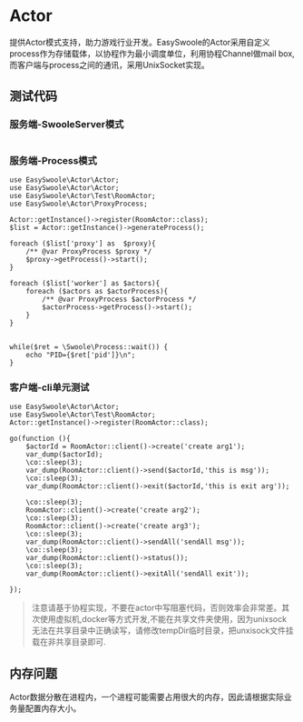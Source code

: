 # Actor
提供Actor模式支持，助力游戏行业开发。EasySwoole的Actor采用自定义process作为存储载体，以协程作为最小调度单位，利用协程Channel做mail box,而客户端与process之间的通讯，采用UnixSocket实现。

## 测试代码
### 服务端-SwooleServer模式
```

```

### 服务端-Process模式
```
use EasySwoole\Actor\Actor;
use EasySwoole\Actor\Actor;
use EasySwoole\Actor\Test\RoomActor;
use EasySwoole\Actor\ProxyProcess;

Actor::getInstance()->register(RoomActor::class);
$list = Actor::getInstance()->generateProcess();

foreach ($list['proxy'] as  $proxy){
    /** @var ProxyProcess $proxy */
    $proxy->getProcess()->start();
}

foreach ($list['worker'] as $actors){
    foreach ($actors as $actorProcess){
        /** @var ProxyProcess $actorProcess */
        $actorProcess->getProcess()->start();
    }
}


while($ret = \Swoole\Process::wait()) {
    echo "PID={$ret['pid']}\n";
}
```

### 客户端-cli单元测试
```
use EasySwoole\Actor\Actor;
use EasySwoole\Actor\Test\RoomActor;
Actor::getInstance()->register(RoomActor::class);

go(function (){
    $actorId = RoomActor::client()->create('create arg1');
    var_dump($actorId);
    \co::sleep(3);
    var_dump(RoomActor::client()->send($actorId,'this is msg'));
    \co::sleep(3);
    var_dump(RoomActor::client()->exit($actorId,'this is exit arg'));

    \co::sleep(3);
    RoomActor::client()->create('create arg2');
    \co::sleep(3);
    RoomActor::client()->create('create arg3');
    \co::sleep(3);
    var_dump(RoomActor::client()->sendAll('sendAll msg'));
    \co::sleep(3);
    var_dump(RoomActor::client()->status());
    \co::sleep(3);
    var_dump(RoomActor::client()->exitAll('sendAll exit'));

});
```

> 注意请基于协程实现，不要在actor中写阻塞代码，否则效率会非常差。其次使用虚拟机,docker等方式开发,不能在共享文件夹使用，因为unixsock 无法在共享目录中正确读写，请修改tempDir临时目录，把unxisock文件挂载在非共享目录即可.

## 内存问题
Actor数据分散在进程内，一个进程可能需要占用很大的内存，因此请根据实际业务量配置内存大小。